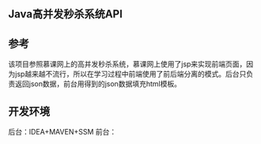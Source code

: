 ## Java高并发秒杀系统API
## 参考
该项目参照慕课网上的高并发秒杀系统，慕课网上使用了jsp来实现前端页面，因为jsp越来越不流行，所以在学习过程中前端使用了前后端分离的模式。后台只负责返回json数据，前台用得到的json数据填充html模板。
## 开发环境
后台：IDEA+MAVEN+SSM
前台：
